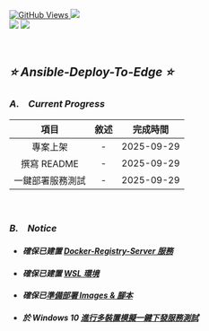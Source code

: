 <a href='https://github.com/Junwu0615/Ansible-Deploy-To-Edge'><img alt='GitHub Views' src='https://views.whatilearened.today/views/github/Junwu0615/Ansible-Deploy-To-Edge.svg'>
[![](https://img.shields.io/badge/Operating_System-Windows_10-blue.svg?style=plastic)](https://www.microsoft.com/zh-tw/software-download/windows10) <br>
[![](https://img.shields.io/badge/Project-Ansible_Deploy_To_Edge-blue.svg?style=plastic)](https://github.com/Junwu0615/Ansible-Deploy-To-Edge)
[![](https://img.shields.io/badge/Project-Docker-blue.svg?style=plastic)](https://github.com/Junwu0615/Ansible-Deploy-To-Edge) <br>

<br>

## *⭐ Ansible-Deploy-To-Edge ⭐*

### *A.　Current Progress*
|項目|敘述|完成時間|
|:--:|:--:|:--:|
| 專案上架 | - | 2025-09-29 |
| 撰寫 README | - | 2025-09-29 |
| 一鍵部署服務測試 | - | 2025-09-29 |


<br>

### *B.　Notice*
- #### *確保已建置 [Docker-Registry-Server 服務](https://github.com/Junwu0615/Docker-Registry-Server)*
- #### *確保已建置 [WSL 環境](./note/wsl.md)*
- #### *確保已[準備部署 Images & 腳本](./note/sample_script.md)*
- #### *於 Windows 10 [進行多裝置模擬一鍵下發服務測試](./note/ansible.md)*